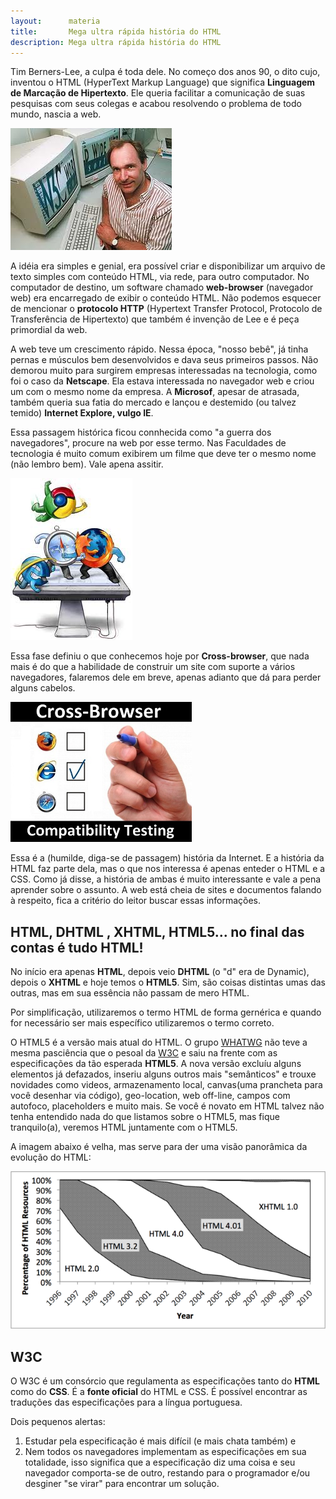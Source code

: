 ```yaml
---
layout:      materia
title:       Mega ultra rápida história do HTML
description: Mega ultra rápida história do HTML
---
```



Tim Berners-Lee, a culpa é toda dele. No começo dos anos 90, o dito cujo, inventou o HTML (HyperText Markup Language) 
que significa __Linguagem de Marcação de Hipertexto__. Ele queria facilitar a comunicação de suas pesquisas com seus 
colegas e acabou resolvendo o problema de todo mundo, nascia a web.

![Foto de Tim Berners Lee](tim-berners-lee.jpg "Foto de Tim Berners Lee")

A idéia era simples e genial, era possível criar e disponibilizar um arquivo de texto simples com conteúdo HTML, via rede,
para outro computador. No computador de destino, um software chamado __web-browser__ (navegador web) era encarregado de exibir
o conteúdo HTML. Não podemos esquecer de mencionar o __protocolo HTTP__ (Hypertext Transfer Protocol, 
Protocolo de Transferência de Hipertexto) que também é invenção de Lee e é peça primordial da web.

A web teve um crescimento rápido. Nessa época, "nosso bebê", já tinha pernas e músculos bem desenvolvidos e dava seus 
primeiros passos. Não demorou muito para surgirem empresas interessadas na tecnologia, como foi o caso da __Netscape__. 
Ela estava interessada no navegador web e criou um com o mesmo nome da empresa. A __Microsof__, apesar de atrasada, também
queria sua fatia do mercado e lançou e destemido (ou talvez temido) __Internet Explore, vulgo IE__.

Essa passagem histórica ficou connhecida como "a guerra dos navegadores", procure na web por esse termo. Nas Faculdades 
de tecnologia é muito comum exibirem um filme que deve ter o mesmo nome (não lembro bem). Vale apena assitir.

![](war.jpeg)

Essa fase definiu o que conhecemos hoje por __Cross-browser__, que nada mais é do que a habilidade de construir um site
com suporte a vários navegadores, falaremos dele em breve, apenas adianto que dá para perder alguns cabelos.

![](cross-browser-testing.png)



Essa é a (humilde, diga-se de passagem) história da Internet. E a história da HTML faz parte dela, mas o que nos interessa
é apenas enteder o HTML e a CSS. Como já disse, a história de ambas é muito interessante e vale a pena aprender sobre o assunto.
A web está cheia de sites e documentos falando à respeito, fica a critério do leitor buscar essas informações. 


HTML,   DHTML , XHTML, HTML5... no final das contas é tudo HTML!
---

No início era apenas __HTML__, depois veio __DHTML__ (o "d" era de Dynamic), depois o __XHTML__ e hoje temos o __HTML5__.
Sim, são coisas distintas umas das outras, mas em sua essência não passam de mero HTML.

Por simplificação, utilizaremos o termo HTML de forma gernérica e quando for necessário ser mais específico utilizaremos
o termo correto.

O HTML5 é a versão mais atual do HTML. O grupo [WHATWG](http://www.whatwg.org/ "link-externo") não teve a mesma pasciência
que o pesoal da [W3C](http://www.w3.org/ "link-externo") e saiu na frente com as especificações da tão esperada  __HTML5__.
A nova versão excluíu alguns elementos já defazados, inseriu alguns outros mais "semânticos" e trouxe novidades como videos, armazenamento local, canvas(uma prancheta para você 
desenhar via código), geo-location, web off-line, campos com autofoco, placeholders e muito mais. Se você é novato em HTML
talvez não tenha entendido nada do que listamos sobre o HTML5, mas fique tranquilo(a), veremos HTML juntamente com o HTML5.

A imagem abaixo é velha, mas serve para der uma visão panorâmica da evolução do HTML:

![Gráfico ilurtadno a evolução do HTML](html-versions.png "Gráfico ilurtadno a evolução do HTML")



W3C
---

O W3C é um consórcio que regulamenta as especificações tanto do __HTML__ como do __CSS__. É a __fonte oficial__ do HTML 
e CSS. É possível encontrar as traduções das especificações para a língua portuguesa. 

Dois pequenos alertas:

1. Estudar pela especificação é mais difícil (e mais chata também) e 
2. Nem todos os navegadores implementam as especificações em sua totalidade, isso significa que a especificação diz uma 
coisa e seu navegador comporta-se de outro, restando para o programador e/ou desginer "se virar" para encontrar um solução.
